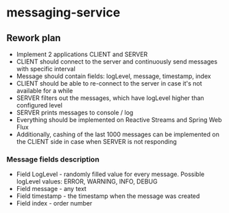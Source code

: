 # messaging-service

## Rework plan
- Implement 2 applications CLIENT and SERVER
- CLIENT should connect to the server and continuously send messages with specific interval
- Message should contain fields: logLevel, message, timestamp, index
- CLIENT should be able to re-connect to the server in case it's not available for a while
- SERVER filters out the messages, which have logLevel higher than configured level
- SERVER prints messages to console / log
- Everything should be implemented on Reactive Streams and Spring Web Flux
- Additionally, cashing of the last 1000 messages can be implemented on the CLIENT side in case when SERVER is not responding



### Message fields description
- Field LogLevel - randomly filled value for every message. Possible logLevel values: ERROR, WARNING, INFO, DEBUG
- Field message - any text
- Field timestamp - the timestamp when the message was created
- Field index - order number